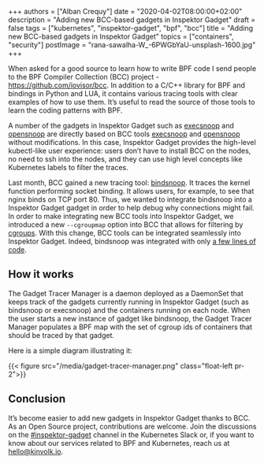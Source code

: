 +++
authors = ["Alban Crequy"]
date = "2020-04-02T08:00:00+02:00"
description = "Adding new BCC-based gadgets in Inspektor Gadget"
draft = false
tags = ["kubernetes", "inspektor-gadget", "bpf", "bcc"]
title = "Adding new BCC-based gadgets in Inspektor Gadget"
topics = ["containers", "security"]
postImage = "rana-sawalha-W_-6PWGbYaU-unsplash-1600.jpg"
+++

When asked for a good source to learn how to write BPF code I send people to the BPF
Compiler Collection (BCC) project - https://github.com/iovisor/bcc. In addition to a
C/C++ library for BPF and bindings in Python and LUA, it contains various
tracing tools with clear examples of how to use them. It’s useful to read the
source of those tools to learn the coding patterns with BPF.

A number of the gadgets in Inspektor Gadget such as
[execsnoop](https://github.com/inspektor-gadget/inspektor-gadget/blob/master/Documentation/demo-execsnoop.md)
and
[opensnoop](https://github.com/inspektor-gadget/inspektor-gadget/blob/master/Documentation/demo-opensnoop.md)
are directly based on BCC tools
[execsnoop](https://github.com/iovisor/bcc/blob/master/tools/execsnoop_example.txt)
and
[opensnoop](https://github.com/iovisor/bcc/blob/master/tools/opensnoop_example.txt)
without modifications. In this case, Inspektor Gadget provides the high-level
kubectl-like user experience: users don’t have to install BCC on the nodes, no
need to ssh into the nodes, and they can use high level concepts like Kubernetes
labels to filter the traces.

Last month, BCC gained a new tracing tool:
[bindsnoop](https://github.com/iovisor/bcc/pull/2749). It traces the kernel
function performing socket binding. It allows users, for example, to see that
nginx binds on TCP port 80. Thus, we wanted to integrate bindsnoop into a
Inspektor Gadget gadget in order to help debug why connections might fail.  In
order to make integrating new BCC tools into Inspektor Gadget, we introduced a
new `--cgroupmap` option into BCC that allows for filtering by
[cgroups](https://github.com/iovisor/bcc/blob/master/docs/filtering_by_cgroups.md).
With this change, BCC tools can be integrated seamlessly into Inspektor Gadget.
Indeed, bindsnoop was integrated with only [a few lines of
code](https://github.com/inspektor-gadget/inspektor-gadget/pull/35/files#diff-f616fa5f11da59a9ae7344d196bbf357R40-R43).

## How it works

The Gadget Tracer Manager is a daemon deployed as a DaemonSet that keeps track
of the gadgets currently running in Inspektor Gadget (such as bindsnoop or
execsnoop) and the containers running on each node. When the user starts
a new instance of gadget like bindsnoop, the Gadget Tracer Manager
populates a BPF map with the set of cgroup ids of containers that should be
traced by that gadget.

<div aria-hidden="true">
Here is a simple diagram illustrating it:

{{< figure src="/media/gadget-tracer-manager.png" class="float-left pr-2">}}
</div>

## Conclusion

It’s become easier to add new gadgets in Inspektor Gadget thanks to BCC.  As an
Open Source project, contributions are welcome. Join the discussions on the
[#inspektor-gadget](https://kubernetes.slack.com/messages/inspektor-gadget/)
channel in the Kubernetes Slack or, if you want to know about our services
related to BPF and Kubernetes, reach us at
[hello@kinvolk.io](mailto:hello@kinvolk.io).

